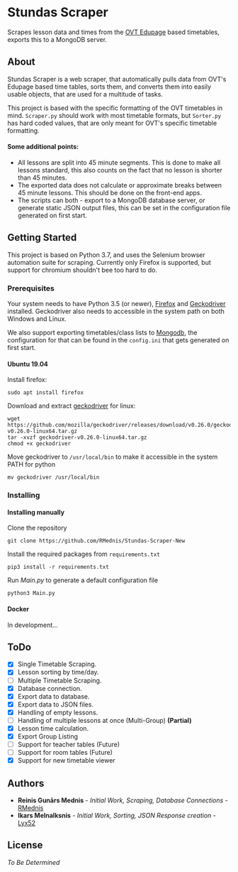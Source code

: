 # Stundas Scraper

Scrapes lesson data and times from the [OVT Edupage](https://ogrestehnikums.edupage.org) based timetables, exports this 
to a MongoDB server.

## About
Stundas Scraper is a web scraper, that automatically pulls data from OVT's Edupage based time tables, sorts them, and
converts them into easily usable objects, that are used for a multitude of tasks.  

This project is based with the specific formatting of the OVT timetables in mind. `Scraper.py` should work with most 
timetable formats, but `Sorter.py` has hard coded values, that are only meant for OVT's specific timetable formatting.

#### Some additional points:

- All lessons are split into 45 minute segments. This is done to make all lessons standard, this also counts on the fact
that no lesson is shorter than 45 minutes.
- The exported data does not calculate or approximate breaks between 45 minute lessons. This should be done on the 
front-end apps.
- The scripts can both - export to a MongoDB database server, or generate static JSON output files, this can be set
in the configuration file generated on first start.


## Getting Started

This project is based on Python 3.7, and uses the Selenium browser automation suite for scraping.
Currently only Firefox is supported, but support for chromium shouldn't bee too hard to do.

### Prerequisites
Your system needs to have Python 3.5 (or newer), [Firefox](https://www.mozilla.org/en-US/firefox/new/) and [Geckodriver](https://github.com/mozilla/geckodriver/releases) installed. 
Geckodriver also needs to accessible in the system path on both Windows and Linux.

We also support exporting timetables/class lists to [Mongodb](https://www.mongodb.com), the configuration for that can
be found in the `config.ini` that gets generated on first start.  
 

#### Ubuntu 19.04
Install firefox: 
```
sudo apt install firefox 
```

Download and extract [geckodriver](https://github.com/mozilla/geckodriver/releases/latest) for linux: 
```
wget https://github.com/mozilla/geckodriver/releases/download/v0.26.0/geckodriver-v0.26.0-linux64.tar.gz 
tar -xvzf geckodriver-v0.26.0-linux64.tar.gz
chmod +x geckodriver
```
Move geckodriver to `/usr/local/bin` to make it accessible in the system PATH for python
```
mv geckodriver /usr/local/bin
```

### Installing


#### Installing manually
Clone the repository
```
git clone https://github.com/RMednis/Stundas-Scraper-New
```
Install the required packages from `requirements.txt`
```
pip3 install -r requirements.txt
```
Run *Main.py* to generate a default configuration file  
```
python3 Main.py
```
#### Docker

In development...

## ToDo
- [x] Single Timetable Scraping.
- [x] Lesson sorting by time/day.
- [ ] Multiple Timetable Scraping.
- [x] Database connection.
- [x] Export data to database.
- [X] Export data to JSON files.
- [x] Handling of empty lessons.
- [ ] Handling of multiple lessons at once (Multi-Group) **(Partial)**
- [x] Lesson time calculation.
- [x] Export Group Listing
- [ ] Support for teacher tables (Future)
- [ ] Support for room tables (Future)
- [x] Support for new timetable viewer

## Authors

* **Reinis Gunārs Mednis** - *Initial Work, Scraping, Database Connections* - [RMednis](https://github.com/RMednis)
* **Ikars Melnalksnis** - *Initial Work, Sorting, JSON Response creation* - [Lyx52](https://github.com/Lyx52)

## License

*To Be Determined*


